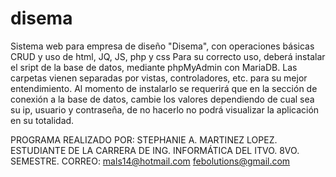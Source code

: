 # disema
Sistema web para empresa de diseño "Disema", con operaciones básicas CRUD y uso de html, JQ, JS, php y css
Para su correcto uso, deberá instalar el sript de la base de datos, mediante phpMyAdmin con MariaDB.
Las carpetas vienen separadas por vistas, controladores, etc. para su mejor entendimiento.
Al momento de instalarlo se requerirá que en la sección de conexión a la base de datos, cambie los valores
dependiendo de cual sea su ip, usuario y contraseña, de no hacerlo no podrá visualizar la aplicación
en su totalidad.

PROGRAMA REALIZADO POR: STEPHANIE A. MARTINEZ LOPEZ.
ESTUDIANTE DE LA CARRERA DE ING. INFORMÁTICA DEL ITVO.
8VO. SEMESTRE.
CORREO: mals14@hotmail.com
        febolutions@gmail.com
